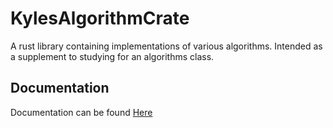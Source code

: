 # KylesAlgorithmCrate

A rust library containing implementations of various algorithms. Intended as a supplement to studying for an algorithms class.

## Documentation
Documentation can be found [Here](./doc/kyles_algorithm_crate/index.html)

